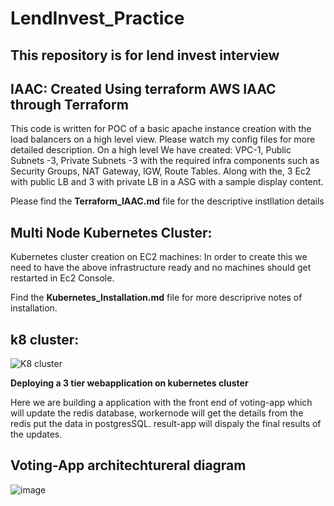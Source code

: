 # LendInvest_Practice
This repository is for lend invest interview
--------------------------------------------------------------------------------------

IAAC: Created Using terraform
AWS IAAC through Terraform 
----------------------------------------------------------------------------------------
This code is written for POC of a basic apache instance creation with the load balancers on a high level view. Please watch my config files for more detailed description.
On a high level We have created: VPC-1, Public Subnets -3, Private Subnets -3 with the required infra components such as Security Groups, NAT Gateway, IGW, Route Tables. Along with the, 3 Ec2 with public LB and 3 with private LB in a ASG with a sample display content.

Please find the **Terraform_IAAC.md** file for the descriptive instllation details

**Multi Node Kubernetes Cluster:**
-----------------------------------------------------------------------------------------
Kubernetes cluster creation on EC2 machines: In order to create this we need to have the above infrastructure ready and no machines should get restarted in Ec2 Console.

Find the **Kubernetes_Installation.md** file for more descriprive notes of installation.

k8 cluster:
-------------

![K8 cluster](https://user-images.githubusercontent.com/100056000/179581285-feab7a79-0f60-4130-8d43-6029c86ba107.png)


**Deploying a 3 tier webapplication on kubernetes cluster**

Here we are building a application with the front end of voting-app which will update the redis database, workernode will get the details from the redis put the data in postgresSQL. result-app will dispaly the final results of the updates.

**Voting-App architechtureral diagram**
-----------------------------------------

![image](https://user-images.githubusercontent.com/100056000/179583386-9fa206c6-7db3-4b1f-8619-18a99eae436e.png)

